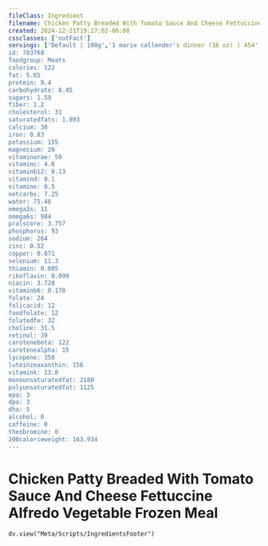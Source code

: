 ```yaml
---
fileClass: Ingredient
filename: Chicken Patty Breaded With Tomato Sauce And Cheese Fettuccine Alfredo Vegetable Frozen Meal
created: 2024-12-21T19:27:02-06:00
cssclasses: ['nutFact']
servings: ['Default | 100g','1 marie callender's dinner (16 oz) | 454']
id: 783768
foodgroup: Meats
calories: 122
fat: 5.65
protein: 9.4
carbohydrate: 8.45
sugars: 1.59
fiber: 1.2
cholesterol: 31
saturatedfats: 1.893
calcium: 38
iron: 0.83
potassium: 155
magnesium: 20
vitaminarae: 50
vitaminc: 4.6
vitaminb12: 0.13
vitamind: 0.1
vitamine: 0.5
netcarbs: 7.25
water: 75.46
omega3s: 11
omega6s: 984
pralscore: 3.757
phosphorus: 93
sodium: 264
zinc: 0.52
copper: 0.071
selenium: 11.3
thiamin: 0.085
riboflavin: 0.099
niacin: 3.728
vitaminb6: 0.178
folate: 24
folicacid: 12
foodfolate: 12
folatedfe: 32
choline: 31.5
retinol: 39
carotenebeta: 122
carotenealpha: 15
lycopene: 350
luteinzeaxanthin: 156
vitamink: 13.8
monounsaturatedfat: 2180
polyunsaturatedfat: 1125
epa: 3
dpa: 3
dha: 5
alcohol: 0
caffeine: 0
theobromine: 0
200calorieweight: 163.934
---
```


# Chicken Patty Breaded With Tomato Sauce And Cheese Fettuccine Alfredo Vegetable Frozen Meal

```dataviewjs
dv.view("Meta/Scripts/IngredientsFooter")
```